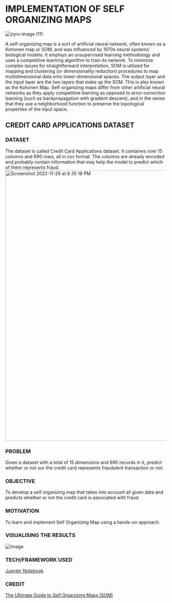 # IMPLEMENTATION OF SELF ORGANIZING MAPS

![zyro-image (11)](https://user-images.githubusercontent.com/94697656/204568267-3f6b6195-896f-408e-b698-1dbcb70cd5b8.png)

A self-organizing map is a sort of artificial neural network, often known as a Kohonen map or SOM, and was influenced by 1970s neural systems’ biological models. It employs an unsupervised learning methodology and uses a competitive learning algorithm to train its network. To minimize complex issues for straightforward interpretation, SOM is utilized for mapping and clustering (or dimensionality reduction) procedures to map multidimensional data onto lower-dimensional spaces. The output layer and the input layer are the two layers that make up the SOM. This is also known as the Kohonen Map. Self-organizing maps differ from other artificial neural networks as they apply competitive learning as opposed to error-correction learning (such as backpropagation with gradient descent), and in the sense that they use a neighborhood function to preserve the topological properties of the input space.

## CREDIT CARD APPLICATIONS DATASET
### DATASET
The dataset is called Credit Card Applications dataset. It containes over 15 columns and 690 rows, all in csv format. The columns are already encoded and probably contain information that may help the model to predict which of them represents fraud.
<img width="846" alt="Screenshot 2022-11-29 at 8 35 18 PM" src="https://user-images.githubusercontent.com/94697656/204566398-4716acc3-b13e-4a48-8a45-f46798c2e315.png">


### PROBLEM
Given a dataset with a total of 15 dimensions and 690 records in it, predict whether or not our the credit card represents fraudulent transaction or not.

### OBJECTIVE
To develop a self organizing map that takes into account all given data and predicts whether or not the credit card is associated with fraud.

### MOTIVATION
To learn and implement Self Organizing Map using a hands-on approach.

### VISUALISING THE RESULTS
![image](https://user-images.githubusercontent.com/94697656/204566907-25c47f67-9c46-4029-9873-981f00beaa5d.png)

### TECH/FRAMEWORK USED
[Jupyter Notebook](https://jupyter.org/)

### CREDIT
[The Ultimate Guide to Self Organizing Maps (SOM)](https://www.superdatascience.com/blogs/the-ultimate-guide-to-self-organizing-maps-soms)
